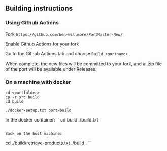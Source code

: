 ## Building instructions

### Using Github Actions
Fork `https://github.com/ben-willmore/PortMaster-New/`

Enable Github Actions for your fork

Go to the Github Actions tab and choose `Build <portname>`

When complete, the new files will be committed to your fork, and a .zip file of the port will be available under Releases.

### On a machine with docker
```
cd <portfolder>
cp -r src build
cd build

./docker-setup.txt port-build
```

In the docker container:
``
cd build
./build.txt
```

Back on the host machine:
```
cd <portfolder>
./build/retrieve-products.txt ./build .
``
